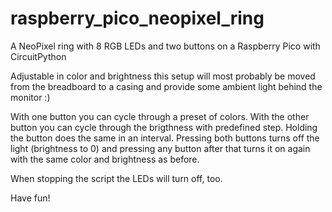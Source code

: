 # raspberry_pico_neopixel_ring
A NeoPixel ring with 8 RGB LEDs and two buttons on a Raspberry Pico with CircuitPython

Adjustable in color and brightness this setup will most probably be moved from the breadboard to a casing and provide some ambient light behind the monitor :)

With one button you can cycle through a preset of colors. With the other button you can cycle through the brigthness with predefined step. Holding the button does the same in an interval.
Pressing both buttons turns off the light (brightness to 0) and pressing any button after that turns it on again with the same color and brightness as before.

When stopping the script the LEDs will turn off, too.

Have fun!
